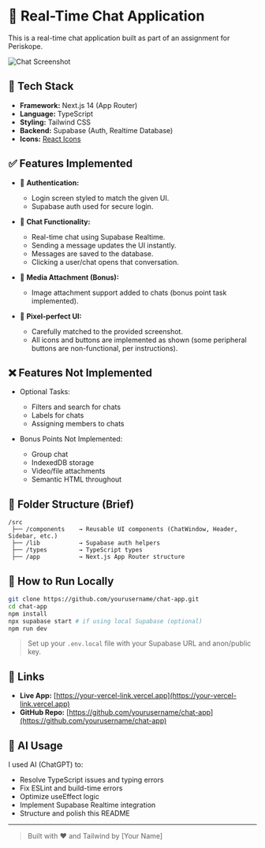 # 💬 Real-Time Chat Application

This is a real-time chat application built as part of an assignment for Periskope.

![Chat Screenshot](./2b9bbb90-f21d-423a-ad0d-2180ef8bbb26.png)

## 🚀 Tech Stack

- **Framework:** Next.js 14 (App Router)
- **Language:** TypeScript
- **Styling:** Tailwind CSS
- **Backend:** Supabase (Auth, Realtime Database)
- **Icons:** [React Icons](https://react-icons.github.io/react-icons)

## ✅ Features Implemented

- 🔐 **Authentication:**
  - Login screen styled to match the given UI.
  - Supabase auth used for secure login.

- 💬 **Chat Functionality:**
  - Real-time chat using Supabase Realtime.
  - Sending a message updates the UI instantly.
  - Messages are saved to the database.
  - Clicking a user/chat opens that conversation.

- 📸 **Media Attachment (Bonus):**
  - Image attachment support added to chats (bonus point task implemented).

- 🎨 **Pixel-perfect UI:**
  - Carefully matched to the provided screenshot.
  - All icons and buttons are implemented as shown (some peripheral buttons are non-functional, per instructions).

## ❌ Features Not Implemented

- Optional Tasks:
  - Filters and search for chats
  - Labels for chats
  - Assigning members to chats

- Bonus Points Not Implemented:
  - Group chat
  - IndexedDB storage
  - Video/file attachments
  - Semantic HTML throughout

## 📂 Folder Structure (Brief)

```
/src
 ├── /components    → Reusable UI components (ChatWindow, Header, Sidebar, etc.)
 ├── /lib           → Supabase auth helpers
 ├── /types         → TypeScript types
 ├── /app           → Next.js App Router structure
```

## 🧠 How to Run Locally

```bash
git clone https://github.com/yourusername/chat-app.git
cd chat-app
npm install
npx supabase start # if using local Supabase (optional)
npm run dev
```

> Set up your `.env.local` file with your Supabase URL and anon/public key.

## 🔗 Links

- **Live App:** [https://your-vercel-link.vercel.app](https://your-vercel-link.vercel.app)
- **GitHub Repo:** [https://github.com/yourusername/chat-app](https://github.com/yourusername/chat-app)

## 🤖 AI Usage

I used AI (ChatGPT) to:
- Resolve TypeScript issues and typing errors
- Fix ESLint and build-time errors
- Optimize useEffect logic
- Implement Supabase Realtime integration
- Structure and polish this README

---

> Built with ❤️ and Tailwind by [Your Name]
